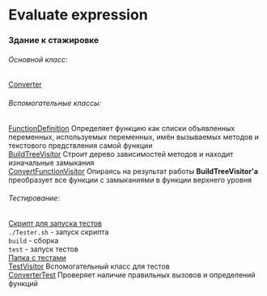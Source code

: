 # Evaluate expression
### Здание к стажировке
###### Основной класс:
[Converter](https://github.com/tihonovcore/closureConversion/blob/master/src/closureConversion/Converter.java "Converter")

###### Вспомогательные классы:
[FunctionDefinition](https://github.com/tihonovcore/closureConversion/blob/master/src/closureConversion/FunctionDefinition.java "FunctionDefinition")
Определяет функцию как списки объявленных переменных, используемых переменных, имён вызываемых методов и текстового предствления самой функции<br>
[BuildTreeVisitor](https://github.com/tihonovcore/closureConversion/blob/master/src/closureConversion/BuildTreeVisitor.java "BTV")
Строит дерево зависимостей методов и находит изначальные замыкания<br>
[ConvertFunctionVisitor](https://github.com/tihonovcore/closureConversion/blob/master/src/closureConversion/ConvertFunctionVisitor.java "CFV")
Опираясь на результат работы **BuildTreeVisitor'a** преобразует все функции с замыканиями в функции верхнего уровня<br>

###### Тестирование:
[Скрипт для запуска тестов](https://github.com/tihonovcore/closureConversion/tree/master/src/Tester.sh "Tester.sh") <br>
<code>./Tester.sh</code> - запуск скрипта<br>
<code>build</code> - сборка<br>
<code>test</code> - запуск тестов<br>
[Папка с тестами](https://github.com/tihonovcore/closureConversion/tree/master/src/closureConversion/tests/scripts "Тесты")<br>
[TestVisitor](https://github.com/tihonovcore/closureConversion/blob/master/src/closureConversion/tests/TestVisitor.java "TestVisitor") 
Вспомогательный класс для тестов<br>
[ConverterTest](https://github.com/tihonovcore/closureConversion/blob/master/src/closureConversion/tests/ConverterTest.java "ConverterTest")
Проверяет наличие правильных вызовов и определений функций  